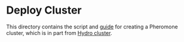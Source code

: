 # Deploy Cluster

This directory contains the script and [guide](https://github.com/MincYu/pheromone/blob/main/deploy/cluster/docs/getting-started-aws.md) for creating a Pheromone cluster, which is in part from [Hydro cluster](https://github.com/hydro-project/cluster).
